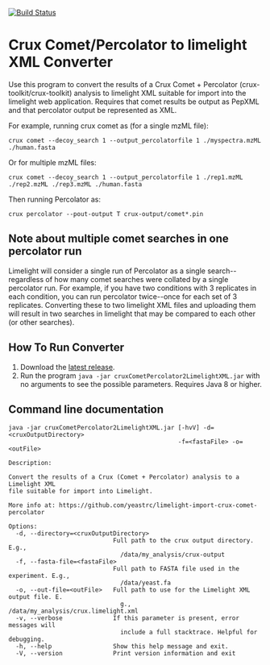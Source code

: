 [![Build Status](https://travis-ci.com/yeastrc/limelight-import-crux-comet-percolator.svg?branch=master)](https://travis-ci.com/yeastrc/limelight-import-crux-comet-percolator)


Crux Comet/Percolator to limelight XML Converter
===================================================

Use this program to convert the results of a Crux Comet + Percolator (crux-toolkit/crux-toolkit) analysis to
limelight XML suitable for import into the limelight web application. Requires that
comet results be output as PepXML and that percolator output be represented as XML.

For example, running crux comet as (for a single mzML file):
```
crux comet --decoy_search 1 --output_percolatorfile 1 ./myspectra.mzML ./human.fasta
```

Or for multiple mzML files:
```
crux comet --decoy_search 1 --output_percolatorfile 1 ./rep1.mzML ./rep2.mzML ./rep3.mzML ./human.fasta
```

Then running Percolator as:
```
crux percolator --pout-output T crux-output/comet*.pin
```

Note about multiple comet searches in one percolator run
-----------------------------------------------------------
Limelight will consider a single run of Percolator as a single search--regardless of how many comet searches
were collated by a single percolator run. For example, if you have two conditions with 3 replicates in each
condition, you can run percolator twice--once for each set of 3 replicates. Converting these to two limelight
XML files and uploading them will result in two searches in limelight that may be compared to each other (or other searches).


How To Run Converter
----------------------
1. Download the [latest release](https://github.com/yeastrc/limelight-import-crux-comet-percolator/releases).
2. Run the program ``java -jar cruxCometPercolator2LimelightXML.jar`` with no arguments to see the possible parameters. Requires Java 8 or higher.

Command line documentation
---------------------------

```
java -jar cruxCometPercolator2LimelightXML.jar [-hvV] -d=<cruxOutputDirectory>
                                               -f=<fastaFile> -o=<outFile>

Description:

Convert the results of a Crux (Comet + Percolator) analysis to a Limelight XML
file suitable for import into Limelight.

More info at: https://github.com/yeastrc/limelight-import-crux-comet-percolator

Options:
  -d, --directory=<cruxOutputDirectory>
                             Full path to the crux output directory. E.g.,
                               /data/my_analysis/crux-output
  -f, --fasta-file=<fastaFile>
                             Full path to FASTA file used in the experiment. E.g.,
                               /data/yeast.fa
  -o, --out-file=<outFile>   Full path to use for the Limelight XML output file. E.
                               g., /data/my_analysis/crux.limelight.xml
  -v, --verbose              If this parameter is present, error messages will
                               include a full stacktrace. Helpful for debugging.
  -h, --help                 Show this help message and exit.
  -V, --version              Print version information and exit
```
